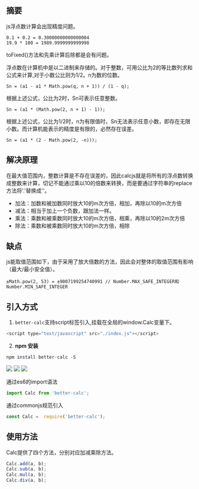 ## 摘要
js浮点数计算会出现精度问题。
```
0.1 + 0.2 = 0.30000000000000004
19.9 * 100 = 1989.9999999999998
```
toFixed()方法和先乘计算后除都是会有问题。

浮点数在计算机中是以二进制来存储的。对于整数，可用公比为2的等比数列求和公式来计算,对于小数公比则为1/2。n为数的位数。
```
Sn = (a1 - a1 * Math.pow(q, n + 1)) / (1 - q);
```
根据上述公式，公比为2时，Sn可表示任意整数。
```
Sn = (a1 * (Math.pow(2, n + 1) - 1));
```
根据上述公式，公比为1/2时，n为有限值时，Sn无法表示任意小数，即存在无限小数。而计算机能表示的精度是有限的，必然存在误差。
```
Sn = (a1 * (2 - Math.pow(2, -n)));
```
## 解决原理
在最大值范围内，整数计算是不存在误差的，因此calcjs就是将所有的浮点数转换成整数来计算，切记不能通过乘以10的倍数来转换，而是要通过字符串的replace方法将'.'替换成''。 
* 加法：加数和被加数同时放大10的m次方倍，相加，再除以10的m次方倍
* 减法：相当于加上一个负数，跟加法一样。
* 乘法：乘数和被乘数同时放大10的m次方倍，相乘，再除以10的2m次方倍
* 除法：乘数和被乘数同时放大10的m次方倍，相除

## 缺点
js能取值范围如下，由于采用了放大倍数的方法，因此会对整体的取值范围有影响（最大/最小安全值）。
```
±Math.pow(2, 53) = ±9007199254740991 // Number.MAX_SAFE_INTEGER和Number.MIN_SAFE_INTEGER
```

## 引入方式
1. `better-calc`支持script标签引入,挂载在全局的window.Calc变量下。
```js
<script type="text/javascript" src="./index.js"></script>
```
2. **npm 安装**
```js
npm install better-calc -S
```

[![](https://img.shields.io/npm/v/better-calc.svg?style=flat)](https://npmjs.com/package/better-calc)
[![](https://img.shields.io/npm/dm/better-calc.svg?style=flat)](https://npmjs.com/package/better-calc)
[![](https://img.shields.io/bundlephobia/minzip/better-calc.svg?style=flat)](https://bundlephobia.com/result?p=better-calc)

通过es6的import语法
```js
import Calc from 'better-calc';
```

通过commonjs规范引入
```js
const Calc =  require('better-calc');
```

## 使用方法
Calc提供了四个方法，分别对应加减乘除方法。
```js
Calc.add(a, b);
Calc.sub(a, b);
Calc.mul(a, b);
Calc.div(a, b);
```
